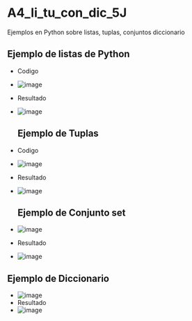 # A4_li_tu_con_dic_5J
Ejemplos en Python sobre listas, tuplas, conjuntos diccionario
## Ejemplo de listas de Python
- Codigo
- ![image](https://github.com/user-attachments/assets/a3ff9da9-140d-4c03-a754-b92db6fc0c6c)
- Resultado
- ![image](https://github.com/user-attachments/assets/8dfb11d0-e6b0-45c1-a19d-14107d75c1f8)

  ## Ejemplo de Tuplas
- Codigo
- ![image](https://github.com/user-attachments/assets/7767c67a-3444-4938-9869-503cffd3a757)
- Resultado
- ![image](https://github.com/user-attachments/assets/4e79692a-a0ed-4f20-8dba-6813e587aa42)

  ## Ejemplo de Conjunto set
- ![image](https://github.com/user-attachments/assets/8bd9e019-7f95-4f2e-9fba-35754944b085)
- Resultado
- ![image](https://github.com/user-attachments/assets/4a32da03-0330-44da-b062-25b62cc07b4e)

## Ejemplo de Diccionario
- ![image](https://github.com/user-attachments/assets/71f78797-b6e0-44b2-9041-9d6be3b89363)
- Resultado
- ![image](https://github.com/user-attachments/assets/65a5926c-4cd8-4841-9c8c-1c1ea6c8b543)

